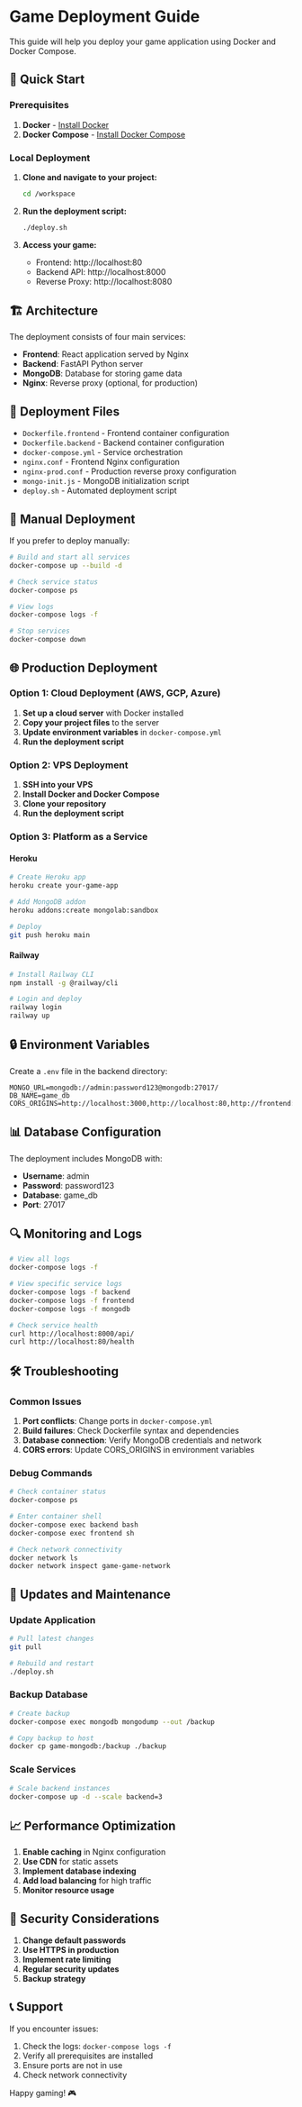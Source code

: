 # Game Deployment Guide

This guide will help you deploy your game application using Docker and Docker Compose.

## 🚀 Quick Start

### Prerequisites

1. **Docker** - [Install Docker](https://docs.docker.com/get-docker/)
2. **Docker Compose** - [Install Docker Compose](https://docs.docker.com/compose/install/)

### Local Deployment

1. **Clone and navigate to your project:**
   ```bash
   cd /workspace
   ```

2. **Run the deployment script:**
   ```bash
   ./deploy.sh
   ```

3. **Access your game:**
   - Frontend: http://localhost:80
   - Backend API: http://localhost:8000
   - Reverse Proxy: http://localhost:8080

## 🏗️ Architecture

The deployment consists of four main services:

- **Frontend**: React application served by Nginx
- **Backend**: FastAPI Python server
- **MongoDB**: Database for storing game data
- **Nginx**: Reverse proxy (optional, for production)

## 📁 Deployment Files

- `Dockerfile.frontend` - Frontend container configuration
- `Dockerfile.backend` - Backend container configuration
- `docker-compose.yml` - Service orchestration
- `nginx.conf` - Frontend Nginx configuration
- `nginx-prod.conf` - Production reverse proxy configuration
- `mongo-init.js` - MongoDB initialization script
- `deploy.sh` - Automated deployment script

## 🔧 Manual Deployment

If you prefer to deploy manually:

```bash
# Build and start all services
docker-compose up --build -d

# Check service status
docker-compose ps

# View logs
docker-compose logs -f

# Stop services
docker-compose down
```

## 🌐 Production Deployment

### Option 1: Cloud Deployment (AWS, GCP, Azure)

1. **Set up a cloud server** with Docker installed
2. **Copy your project files** to the server
3. **Update environment variables** in `docker-compose.yml`
4. **Run the deployment script**

### Option 2: VPS Deployment

1. **SSH into your VPS**
2. **Install Docker and Docker Compose**
3. **Clone your repository**
4. **Run the deployment script**

### Option 3: Platform as a Service

#### Heroku
```bash
# Create Heroku app
heroku create your-game-app

# Add MongoDB addon
heroku addons:create mongolab:sandbox

# Deploy
git push heroku main
```

#### Railway
```bash
# Install Railway CLI
npm install -g @railway/cli

# Login and deploy
railway login
railway up
```

## 🔒 Environment Variables

Create a `.env` file in the backend directory:

```env
MONGO_URL=mongodb://admin:password123@mongodb:27017/
DB_NAME=game_db
CORS_ORIGINS=http://localhost:3000,http://localhost:80,http://frontend:80
```

## 📊 Database Configuration

The deployment includes MongoDB with:
- **Username**: admin
- **Password**: password123
- **Database**: game_db
- **Port**: 27017

## 🔍 Monitoring and Logs

```bash
# View all logs
docker-compose logs -f

# View specific service logs
docker-compose logs -f backend
docker-compose logs -f frontend
docker-compose logs -f mongodb

# Check service health
curl http://localhost:8000/api/
curl http://localhost:80/health
```

## 🛠️ Troubleshooting

### Common Issues

1. **Port conflicts**: Change ports in `docker-compose.yml`
2. **Build failures**: Check Dockerfile syntax and dependencies
3. **Database connection**: Verify MongoDB credentials and network
4. **CORS errors**: Update CORS_ORIGINS in environment variables

### Debug Commands

```bash
# Check container status
docker-compose ps

# Enter container shell
docker-compose exec backend bash
docker-compose exec frontend sh

# Check network connectivity
docker network ls
docker network inspect game-game-network
```

## 🔄 Updates and Maintenance

### Update Application
```bash
# Pull latest changes
git pull

# Rebuild and restart
./deploy.sh
```

### Backup Database
```bash
# Create backup
docker-compose exec mongodb mongodump --out /backup

# Copy backup to host
docker cp game-mongodb:/backup ./backup
```

### Scale Services
```bash
# Scale backend instances
docker-compose up -d --scale backend=3
```

## 📈 Performance Optimization

1. **Enable caching** in Nginx configuration
2. **Use CDN** for static assets
3. **Implement database indexing**
4. **Add load balancing** for high traffic
5. **Monitor resource usage**

## 🔐 Security Considerations

1. **Change default passwords**
2. **Use HTTPS in production**
3. **Implement rate limiting**
4. **Regular security updates**
5. **Backup strategy**

## 📞 Support

If you encounter issues:
1. Check the logs: `docker-compose logs -f`
2. Verify all prerequisites are installed
3. Ensure ports are not in use
4. Check network connectivity

Happy gaming! 🎮